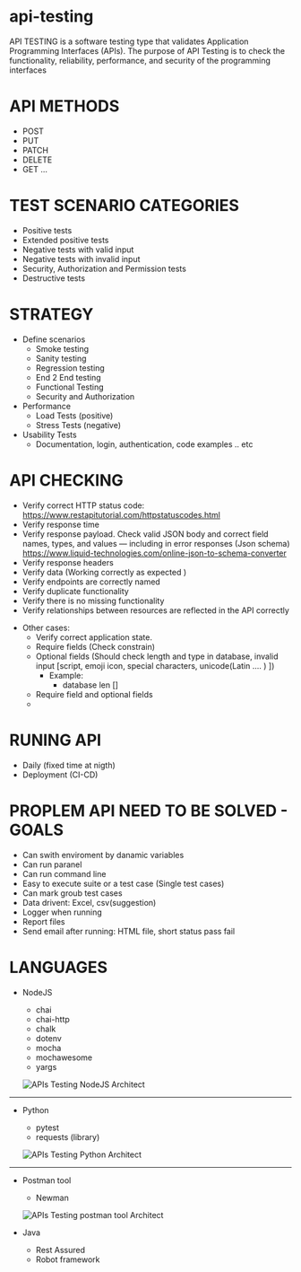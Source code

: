 # api-testing
API TESTING is a software testing type that validates Application Programming Interfaces (APIs). The purpose of API Testing is to check the functionality, reliability, performance, and security of the programming interfaces

# API METHODS
  - POST
  - PUT
  - PATCH
  - DELETE
  - GET
  ...
  
# TEST SCENARIO CATEGORIES
  - Positive tests
  - Extended positive tests
  - Negative tests with valid input
  - Negative tests with invalid input
  - Security, Authorization and Permission tests
  - Destructive tests

# STRATEGY 
  - Define scenarios 
    - Smoke testing
    - Sanity testing
    - Regression testing
    - End 2 End testing
    - Functional Testing
    - Security and Authorization
  - Performance
    - Load Tests (positive)
    - Stress Tests (negative)
  - Usability Tests
    -  Documentation, login, authentication, code examples .. etc

# API CHECKING
  - Verify correct HTTP status code: https://www.restapitutorial.com/httpstatuscodes.html
  - Verify response time
  - Verify response payload. Check valid JSON body and correct field names, types, and values — including in error responses (Json schema) https://www.liquid-technologies.com/online-json-to-schema-converter
  - Verify response headers
  - Verify data (Working correctly as expected )
  - Verify endpoints are correctly named 
  - Verify duplicate functionality
  - Verify there is no missing functionality
  - Verify relationships between resources are reflected in the API  correctly
  * Other cases:
    - Verify correct application state.
    - Require fields (Check constrain)
    - Optional fields (Should check length and type in database, invalid input [script, emoji icon, special characters, unicode(Latin .... ) ])
      - Example:
        - database len []
    - Require field and optional fields
    - 
    
# RUNING API
  - Daily (fixed time at nigth)
  - Deployment (CI-CD)
  
# PROPLEM API NEED TO BE SOLVED - GOALS
 - Can swith enviroment by danamic variables
 - Can run paranel 
 - Can run command line
 - Easy to execute suite or a test case (Single test cases)
 - Can mark groub test cases
 - Data drivent: Excel, csv(suggestion)
 - Logger when running
 - Report files
 - Send email after running: HTML file, short status pass fail

# LANGUAGES
  - NodeJS
    - chai
    - chai-http
    - chalk
    - dotenv
    - mocha
    - mochawesome
    - yargs

    ![APIs Testing NodeJS Architect](3DTest.png)
    
   --------------
   
  - Python
    - pytest
    - requests (library)
    

    ![APIs Testing Python Architect](3DTest.png)
   --------------
   
  - Postman tool
    - Newman 

    ![APIs Testing postman tool Architect](3DTest.png) 
   
  - Java
    - Rest Assured
    - Robot framework

